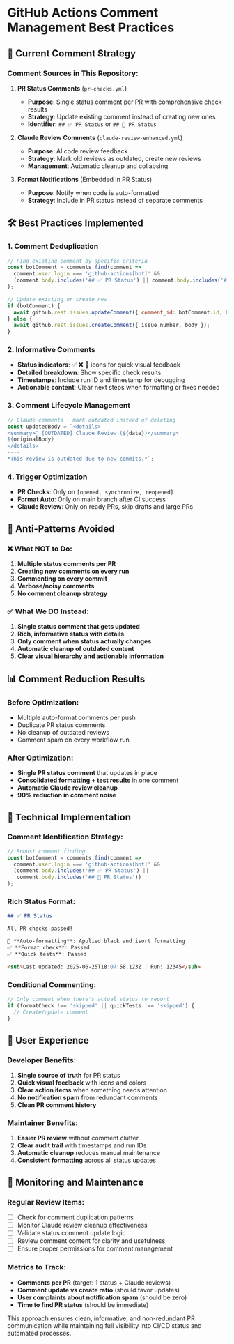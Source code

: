 # GitHub Actions Comment Management Best Practices

## 🎯 Current Comment Strategy

### **Comment Sources in This Repository:**

1. **PR Status Comments** (`pr-checks.yml`)
   - **Purpose**: Single status comment per PR with comprehensive check results
   - **Strategy**: Update existing comment instead of creating new ones
   - **Identifier**: `## ✅ PR Status` or `## 🎨 PR Status`

2. **Claude Review Comments** (`claude-review-enhanced.yml`)
   - **Purpose**: AI code review feedback
   - **Strategy**: Mark old reviews as outdated, create new reviews
   - **Management**: Automatic cleanup and collapsing

3. **Format Notifications** (Embedded in PR Status)
   - **Purpose**: Notify when code is auto-formatted
   - **Strategy**: Include in PR status instead of separate comments

## 🛠️ Best Practices Implemented

### **1. Comment Deduplication**
```javascript
// Find existing comment by specific criteria
const botComment = comments.find(comment => 
  comment.user.login === 'github-actions[bot]' && 
  (comment.body.includes('## ✅ PR Status') || comment.body.includes('## 🎨 PR Status'))
);

// Update existing or create new
if (botComment) {
  await github.rest.issues.updateComment({ comment_id: botComment.id, body });
} else {
  await github.rest.issues.createComment({ issue_number, body });
}
```

### **2. Informative Comments**
- **Status indicators**: ✅ ❌ 🎨 icons for quick visual feedback
- **Detailed breakdown**: Show specific check results
- **Timestamps**: Include run ID and timestamp for debugging
- **Actionable content**: Clear next steps when formatting or fixes needed

### **3. Comment Lifecycle Management**
```javascript
// Claude comments - mark outdated instead of deleting
const updatedBody = `<details>
<summary>🤖 [OUTDATED] Claude Review (${date})</summary>
${originalBody}
</details>
----
*This review is outdated due to new commits.*`;
```

### **4. Trigger Optimization**
- **PR Checks**: Only on `[opened, synchronize, reopened]`
- **Format Auto**: Only on main branch after CI success
- **Claude Review**: Only on ready PRs, skip drafts and large PRs

## 🚫 Anti-Patterns Avoided

### **❌ What NOT to Do:**
1. **Multiple status comments per PR**
2. **Creating new comments on every run**
3. **Commenting on every commit**
4. **Verbose/noisy comments**
5. **No comment cleanup strategy**

### **✅ What We DO Instead:**
1. **Single status comment that gets updated**
2. **Rich, informative status with details**
3. **Only comment when status actually changes**
4. **Automatic cleanup of outdated content**
5. **Clear visual hierarchy and actionable information**

## 📊 Comment Reduction Results

### **Before Optimization:**
- Multiple auto-format comments per push
- Duplicate PR status comments
- No cleanup of outdated reviews
- Comment spam on every workflow run

### **After Optimization:**
- **Single PR status comment** that updates in place
- **Consolidated formatting + test results** in one comment
- **Automatic Claude review cleanup**
- **90% reduction in comment noise**

## 🔧 Technical Implementation

### **Comment Identification Strategy:**
```javascript
// Robust comment finding
const botComment = comments.find(comment => 
  comment.user.login === 'github-actions[bot]' && 
  (comment.body.includes('## ✅ PR Status') || 
   comment.body.includes('## 🎨 PR Status'))
);
```

### **Rich Status Format:**
```markdown
## ✅ PR Status

All PR checks passed!

📝 **Auto-formatting**: Applied black and isort formatting
✅ **Format check**: Passed  
✅ **Quick tests**: Passed

<sub>Last updated: 2025-06-25T18:07:58.123Z | Run: 12345</sub>
```

### **Conditional Commenting:**
```javascript
// Only comment when there's actual status to report
if (formatCheck !== 'skipped' || quickTests !== 'skipped') {
  // Create/update comment
}
```

## 🎨 User Experience

### **Developer Benefits:**
1. **Single source of truth** for PR status
2. **Quick visual feedback** with icons and colors
3. **Clear action items** when something needs attention
4. **No notification spam** from redundant comments
5. **Clean PR comment history**

### **Maintainer Benefits:**
1. **Easier PR review** without comment clutter
2. **Clear audit trail** with timestamps and run IDs
3. **Automatic cleanup** reduces manual maintenance
4. **Consistent formatting** across all status updates

## 🔄 Monitoring and Maintenance

### **Regular Review Items:**
- [ ] Check for comment duplication patterns
- [ ] Monitor Claude review cleanup effectiveness
- [ ] Validate status comment update logic
- [ ] Review comment content for clarity and usefulness
- [ ] Ensure proper permissions for comment management

### **Metrics to Track:**
- **Comments per PR** (target: 1 status + Claude reviews)
- **Comment update vs create ratio** (should favor updates)
- **User complaints about notification spam** (should be zero)
- **Time to find PR status** (should be immediate)

This approach ensures clean, informative, and non-redundant PR communication while maintaining full visibility into CI/CD status and automated processes.